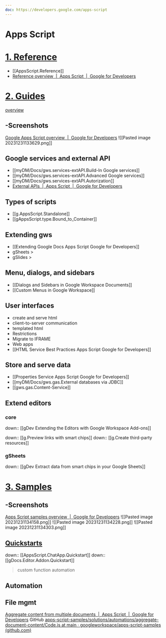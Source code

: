 ```yaml
---
doc: https://developers.google.com/apps-script
---
```

# Apps  Script
# <u>1. Reference</u>
- [[AppsScript.Reference]]
- [Reference overview  |  Apps Script  |  Google for Developers](https://developers.google.com/apps-script/reference)

# <u>2. Guides</u> 
[overview](https://developers.google.com/apps-script/overview)
## -Screenshots
[Google Apps Script overview  |  Google for Developers](https://developers.google.com/apps-script/overview)
![[Pasted image 20231231133629.png]]


## Google services and external API
- [[myDM/Docs/gws.services-extAPI.Build-In Google services]]
- [[myDM/Docs/gws.services-extAPI.Advanced Google services]]
- [[myDM/Docs/gws.services-extAPI.Autorization]]
- [External APIs  |  Apps Script  |  Google for Developers](https://developers.google.com/apps-script/guides/services/external)

## Types of scripts
- [[g.AppsScript.Standalone]]
- [[gAppsScript.type.Bound_to_Container]]
## Extending gws
- [[Extending Google Docs    Apps Script    Google for Developers]]
- gSheets >
- gSlides >
## Menu, dialogs, and sidebars
- [[Dialogs and Sidebars in Google Workspace Documents]]
- [[Custom Menus in Google Workspace]]

## User interfaces
- create and serve html
- client-to-server communication
- templated html
- Restrictions
- Migrate to IFRAME
- Web apps
- [[HTML Service Best Practices    Apps Script    Google for Developers]]

## Store and serve data
- [[Properties Service    Apps Script    Google for Developers]]
- [[myDM/Docs/gws.gas.External databases via JDBC]]
- [[gws.gas.Content-Service]]

## Extend editors
### core
down:: [[gDev Extending the Editors with Google Workspace Add-ons]]

down:: [[g.Preview links with smart chips]]
down:: [[g.Create third-party resources]]
### gSheets
down:: [[gDev Extract data from smart chips in your Google Sheets]]

# <u>3. Samples</u>

## -Screenshots
[Apps Script samples overview  |  Google for Developers](https://developers.google.com/apps-script/samples)
![[Pasted image 20231231134158.png]]
![[Pasted image 20231231134228.png]]
![[Pasted image 20231231134303.png]]


## <u>Quickstarts</u>
down:: [[AppsScript.ChatApp.Quickstart]]
down:: [[gDocs.Editor.Addon.Quickstart]]
>custom function
automation

## Automation
## File mgmt
[Aggregate content from multiple documents  |  Apps Script  |  Google for Developers](https://developers.google.com/apps-script/samples/automations/aggregate-document-content#prerequisites)
	GitHub [apps-script-samples/solutions/automations/aggregate-document-content/Code.js at main · googleworkspace/apps-script-samples (github.com)](https://github.com/googleworkspace/apps-script-samples/blob/main/solutions/automations/aggregate-document-content/Code.js)
